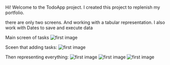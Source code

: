 Hi! Welcome to the TodoApp project. 
I created this project to replenish my portfolio.

there are only two screens. And working with a tabular representation. I also work with Dates to save and execute data

Main screen of tasks
![first image](Screenshots/1.png)

Sceen that adding tasks:
![first image](Screenshots/2.png)

Then representing everything:
![first image](Screenshots/3.png)
![first image](Screenshots/4.png)
![first image](Screenshots/5.png)
